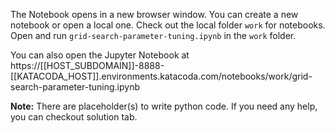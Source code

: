 The Notebook opens in a new browser window. You can create a new notebook or open a local one. Check out the local folder `work` for notebooks. Open and run `grid-search-parameter-tuning.ipynb` in the `work` folder.

You can also open the Jupyter Notebook at https://[[HOST_SUBDOMAIN]]-8888-[[KATACODA_HOST]].environments.katacoda.com/notebooks/work/grid-search-parameter-tuning.ipynb

**Note:**
There are placeholder(s) to write python code. If you need any help, you can checkout solution tab.